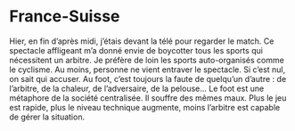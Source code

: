 # France-Suisse

Hier, en fin d’après midi, j’étais devant la télé pour regarder le match. Ce spectacle affligeant m’a donné envie de boycotter tous les sports qui nécessitent un arbitre. Je préfère de loin les sports auto-organisés comme le cyclisme. Au moins, personne ne vient entraver le spectacle. Si c’est nul, on sait qui accuser. Au foot, c’est toujours la faute de quelqu’un d’autre : de l’arbitre, de la chaleur, de l’adversaire, de la pelouse… Le foot est une métaphore de la société centralisée. Il souffre des mêmes maux. Plus le jeu est rapide, plus le niveau technique augmente, moins l’arbitre est capable de gérer la situation.